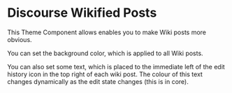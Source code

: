 # Discourse Wikified Posts

This Theme Component allows enables you to make Wiki posts more obvious.

You can set the background color, which is applied to all Wiki posts.

You can also set some text, which is placed to the immediate left of the edit history icon in the top right of each wiki post. The colour of this text changes dynamically as the edit state changes (this is in core).
